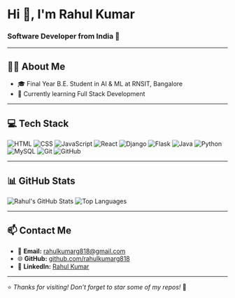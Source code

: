 # Hi 👋, I'm Rahul Kumar
### Software Developer from India 🚀

---

## 👨‍💻 About Me
- 🎓 Final Year B.E. Student in AI & ML at RNSIT, Bangalore  
- 🔭 Currently learning Full Stack Development  

---

## 💻 Tech Stack
![HTML](https://img.shields.io/badge/HTML5-E34F26?style=for-the-badge&logo=html5&logoColor=white)
![CSS](https://img.shields.io/badge/CSS3-1572B6?style=for-the-badge&logo=css3&logoColor=white)
![JavaScript](https://img.shields.io/badge/JavaScript-F7DF1E?style=for-the-badge&logo=javascript&logoColor=black)
![React](https://img.shields.io/badge/React-20232A?style=for-the-badge&logo=react&logoColor=61DAFB)
![Django](https://img.shields.io/badge/Django-092E20?style=for-the-badge&logo=django&logoColor=white)
![Flask](https://img.shields.io/badge/Flask-000000?style=for-the-badge&logo=flask&logoColor=white)
![Java](https://img.shields.io/badge/Java-ED8B00?style=for-the-badge&logo=java&logoColor=white)
![Python](https://img.shields.io/badge/Python-3776AB?style=for-the-badge&logo=python&logoColor=white)
![MySQL](https://img.shields.io/badge/MySQL-00000F?style=for-the-badge&logo=mysql&logoColor=white)
![Git](https://img.shields.io/badge/Git-F05032?style=for-the-badge&logo=git&logoColor=white)
![GitHub](https://img.shields.io/badge/GitHub-181717?style=for-the-badge&logo=github&logoColor=white)

---

## 📊 GitHub Stats
![Rahul's GitHub Stats](https://github-readme-stats.vercel.app/api?username=rahulkumarg818&show_icons=true&theme=tokyonight)
![Top Languages](https://github-readme-stats.vercel.app/api/top-langs/?username=rahulkumarg818&layout=compact&theme=tokyonight)

---

## 📫 Contact Me
- 📧 **Email:** rahulkumarg818@gmail.com  
- 🌐 **GitHub:** [github.com/rahulkumarg818](https://github.com/rahulkumarg818)  
- 🔗 **LinkedIn:** [Rahul Kumar](https://www.linkedin.com/in/rahul-kumar-0b1222189)

---

⭐ *Thanks for visiting! Don’t forget to star some of my repos!* 🌟
